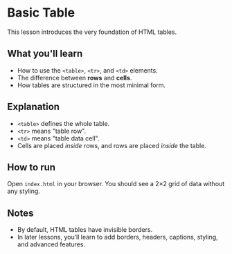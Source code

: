 # Basic Table

This lesson introduces the very foundation of HTML tables.

## What you'll learn

- How to use the `<table>`, `<tr>`, and `<td>` elements.
- The difference between **rows** and **cells**.
- How tables are structured in the most minimal form.

## Explanation

- `<table>` defines the whole table.
- `<tr>` means "table row".
- `<td>` means "table data cell".
- Cells are placed _inside_ rows, and rows are placed _inside_ the table.

## How to run

Open `index.html` in your browser.
You should see a 2×2 grid of data without any styling.

## Notes

- By default, HTML tables have invisible borders.
- In later lessons, you’ll learn to add borders, headers, captions, styling, and advanced features.
